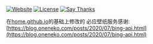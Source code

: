 [![Website](https://img.shields.io/badge/Website-HTTPS-green.svg)](https://hclonely.com/)
[![License](https://img.shields.io/github/license/HCLonely/home.github.io.svg)](/LICENSE)
[![Say Thanks](https://img.shields.io/badge/Say-Thanks!-1EAEDB.svg)](https://saythanks.io/to/dmego)

在[home.github.io](https://github.com/dmego/home.github.io)的基础上修改的
必应壁纸服务感谢: [https://blog.oneneko.com/posts/2020/07/bing-api.html](https://blog.oneneko.com/posts/2020/07/bing-api.html)
